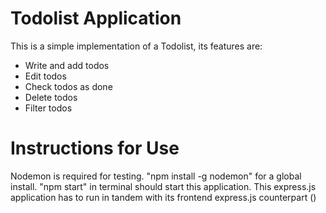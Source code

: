 # Todolist Application
This is a simple implementation of a Todolist, its features are:
- Write and add todos
- Edit todos
- Check todos as done
- Delete todos
- Filter todos

# Instructions for Use
Nodemon is required for testing. "npm install -g nodemon" for a global install.
"npm start" in terminal should start this application.
This express.js application has to run in tandem with its frontend express.js counterpart ()
